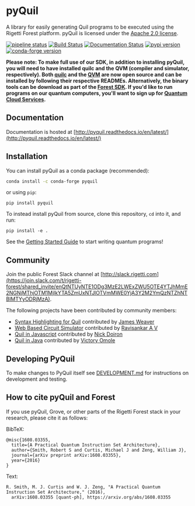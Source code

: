 # pyQuil

A library for easily generating Quil programs to be executed using the Rigetti Forest platform.
pyQuil is licensed under the [Apache 2.0 license](https://github.com/rigetti/pyQuil/blob/master/LICENSE).

[![pipeline status](https://gitlab.com/rigetti/forest/pyquil/badges/master/pipeline.svg)](https://gitlab.com/rigetti/forest/pyquil/commits/master)
[![Build Status](https://semaphoreci.com/api/v1/rigetti/pyquil/branches/master/shields_badge.svg)](https://semaphoreci.com/rigetti/pyquil)
[![Documentation Status](https://readthedocs.org/projects/pyquil/badge/?version=latest)](http://pyquil.readthedocs.io/en/latest/?badge=latest)
[![pypi version](https://img.shields.io/pypi/v/pyquil.svg)](https://pypi.org/project/pyquil/)
[![conda-forge version](https://img.shields.io/conda/vn/conda-forge/pyquil.svg)](https://anaconda.org/conda-forge/pyquil)


**Please note: To make full use of our SDK, in addition to installing
pyQuil, you will need to have installed quilc and the QVM (compiler
and simulator, respectively). Both [quilc](https://github.com/rigetti/quilc) and the [QVM](https://github.com/rigetti/qvm) are now open
source and can be installed by following their respective
READMEs. Alternatively, the binary tools can be download as part of
the [Forest SDK](https://rigetti.com/forest). If you'd like to run programs on our quantum
computers, you'll want to sign up for [Quantum Cloud Services](https://rigetti.com/qcs).**

## Documentation

Documentation is hosted at [http://pyquil.readthedocs.io/en/latest/](http://pyquil.readthedocs.io/en/latest/)

## Installation

You can install pyQuil as a conda package (recommended):

```bash
conda install -c conda-forge pyquil
```

or using `pip`:

```
pip install pyquil
```

To instead install pyQuil from source, clone this repository, `cd` into it, and run:
```
pip install -e .
```

See the [Getting Started Guide](https://go.rigetti.com/getting-started) to start writing quantum programs!


## Community

Join the public Forest Slack channel at [http://slack.rigetti.com](https://join.slack.com/t/rigetti-forest/shared_invite/enQtNTUyNTE1ODg3MzE2LWExZWU5OTE4YTJhMmE2NGNjMThjOTM1MjlkYTA5ZmUxNTJlOTVmMWE0YjA3Y2M2YmQzNTZhNTBlMTYyODRjMzA).

The following projects have been contributed by community members:

- [Syntax Highlighting for Quil](https://github.com/JavaFXpert/quil-syntax-highlighter)
  contributed by [James Weaver](https://github.com/JavaFXpert)
- [Web Based Circuit Simulator](https://github.com/rasa97/quil-sim/tree/master)
  contributed by [Ravisankar A V](https://github.com/rasa97)
- [Quil in Javascript](https://github.com/mapmeld/jsquil)
  contributed by [Nick Doiron](https://github.com/mapmeld)
- [Quil in Java](https://github.com/QCHackers/jquil)
  contributed by [Victory Omole](https://github.com/vtomole)

## Developing PyQuil

To make changes to PyQuil itself see [DEVELOPMENT.md](DEVELOPMENT.md) for instructions on development and testing.

## How to cite pyQuil and Forest

If you use pyQuil, Grove, or other parts of the Rigetti Forest stack in your research, please cite it as follows:

BibTeX:
```
@misc{1608.03355,
  title={A Practical Quantum Instruction Set Architecture},
  author={Smith, Robert S and Curtis, Michael J and Zeng, William J},
  journal={arXiv preprint arXiv:1608.03355},
  year={2016}
}
```

Text:
```
R. Smith, M. J. Curtis and W. J. Zeng, "A Practical Quantum Instruction Set Architecture," (2016), 
  arXiv:1608.03355 [quant-ph], https://arxiv.org/abs/1608.03355
```
